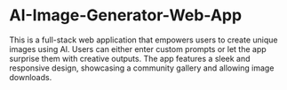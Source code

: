 # AI-Image-Generator-Web-App
This is a full-stack web application that empowers users to create unique images using AI. Users can either enter custom prompts or let the app surprise them with creative outputs. The app features a sleek and responsive design, showcasing a community gallery and allowing image downloads.
